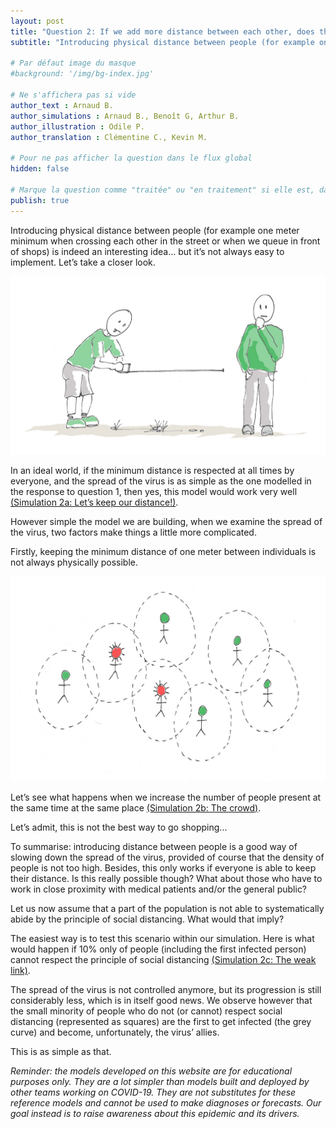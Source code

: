 ```yaml
---
layout: post
title: "Question 2: If we add more distance between each other, does that really change anything?"
subtitle: "Introducing physical distance between people (for example one meter minimum when crossing each other in the street or when we queue in front of shops) is indeed an interesting idea… but it’s not always easy to implement."

# Par défaut image du masque
#background: '/img/bg-index.jpg'

# Ne s'affichera pas si vide
author_text : Arnaud B.
author_simulations : Arnaud B., Benoît G, Arthur B.
author_illustration : Odile P.
author_translation : Clémentine C., Kevin M.

# Pour ne pas afficher la question dans le flux global
hidden: false

# Marque la question comme "traitée" ou "en traitement" si elle est, dans cette ordre, publiée ou non
publish: true
---
```


Introducing physical distance between people (for example one meter minimum when crossing each other in the street or when we queue in front of shops) is indeed an interesting idea… but it’s not always easy to implement. Let’s take a closer look.

<img src="/img/posts/Q2_1.jpg" class="full-size">

In an ideal world, if the minimum distance is respected at all times by  everyone, and the spread of the virus is as simple as the one modelled in the response to question 1, then yes, this model would work very well [(Simulation 2a: Let’s keep our distance!)](/en/simulator).

<div id="particles-js-Q2A"></div>

However simple the model we are building, when we examine the spread of the virus, two factors make things a little more complicated.

Firstly, keeping the minimum distance of one meter between individuals is not always physically possible.

<img src="/img/posts/Q2_2.jpg" class="full-size">

Let’s see what happens when we increase the number of people present at the same time at the same place [(Simulation 2b: The crowd)](/en/simulator).

<div id="particles-js-Q2B"></div>

Let’s admit, this is not the best way to go shopping...

To summarise: introducing distance between people is a good way of slowing down the spread of the virus, provided of course that the density of people is not too high. Besides, this only works if everyone is able to keep their distance. Is this really possible though? What about those who have to  work in close proximity with medical patients and/or the general public?

Let us now assume that a part of the population is not able to systematically abide by the principle of social distancing. What would that imply?

The easiest way is to test this scenario within our simulation. Here is what would happen if 10% only of people (including the first infected person) cannot respect the principle of social distancing [(Simulation 2c: The weak link)](/en/simulator).

<div id="particles-js-Q2C"></div>

The spread of the virus is not controlled anymore, but its progression is still considerably less, which is in itself good news. We observe however that the small minority of people who do not (or cannot) respect social distancing (represented as squares) are the first to get infected (the grey curve) and become, unfortunately, the virus’ allies.

This is as simple as that.

*Reminder: the models developed on this website are for educational purposes only. They are a lot simpler than models built and deployed by other teams working on COVID-19. They are not substitutes for these reference models and cannot be used to make diagnoses or forecasts. Our goal instead is to raise awareness about this epidemic and its drivers.*

